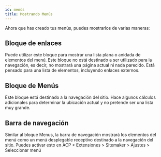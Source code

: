 ```yaml
---
id: menús
title: Mostrando Menús
---
```


Ahora que has creado tus menús, puedes mostrarlos de varias maneras:

## Bloque de enlaces

Puede utilizar este bloque para mostrar una lista plana o anidada de elementos del menú. Este bloque no está destinado a ser utilizado para la navegación, es decir, no mostrará una página actual ni nada parecido. Está pensado para una lista de elementos, incluyendo enlaces externos.

## Bloque de Menús

Este bloque está destinado a la navegación del sitio. Hace algunos cálculos adicionales para determinar la ubicación actual y no pretende ser una lista muy grande.

## Barra de navegación

Similar al bloque Menus, la barra de navegación mostrará los elementos del menú como un menú desplegable receptivo destinado a la navegación del sitio. Puedes activar esto en ACP > Extensiones > Sitemaker > Ajustes > Seleccionar menú